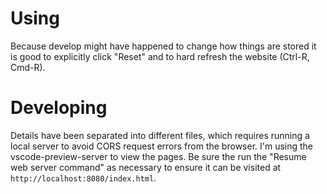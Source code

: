 # Using
Because develop might have happened to change how things are stored it is good to explicitly click "Reset" and to hard refresh the website (Ctrl-R, Cmd-R).

# Developing
Details have been separated into different files, which requires running a local server to avoid CORS request errors from the browser. I'm using the vscode-preview-server to view the pages. Be sure the run the "Resume web server command" as necessary to ensure it can be visited at `http://localhost:8080/index.html`.